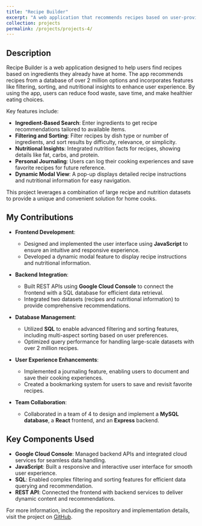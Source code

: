 ```yaml
---
title: "Recipe Builder"
excerpt: "A web application that recommends recipes based on user-provided ingredients, reducing food waste and promoting healthy cooking"
collection: projects
permalink: /projects/projects-4/
---
```



## Description
Recipe Builder is a web application designed to help users find recipes based on ingredients they already have at home. The app recommends recipes from a database of over 2 million options and incorporates features like filtering, sorting, and nutritional insights to enhance user experience. By using the app, users can reduce food waste, save time, and make healthier eating choices.

Key features include:
- **Ingredient-Based Search**: Enter ingredients to get recipe recommendations tailored to available items.
- **Filtering and Sorting**: Filter recipes by dish type or number of ingredients, and sort results by difficulty, relevance, or simplicity.
- **Nutritional Insights**: Integrated nutrition facts for recipes, showing details like fat, carbs, and protein.
- **Personal Journaling**: Users can log their cooking experiences and save favorite recipes for future reference.
- **Dynamic Modal View**: A pop-up displays detailed recipe instructions and nutritional information for easy navigation.

This project leverages a combination of large recipe and nutrition datasets to provide a unique and convenient solution for home cooks.

## My Contributions

- **Frontend Development**:
  - Designed and implemented the user interface using **JavaScript** to ensure an intuitive and responsive experience.
  - Developed a dynamic modal feature to display recipe instructions and nutritional information.

- **Backend Integration**:
  - Built REST APIs using **Google Cloud Console** to connect the frontend with a SQL database for efficient data retrieval.
  - Integrated two datasets (recipes and nutritional information) to provide comprehensive recommendations.

- **Database Management**:
  - Utilized **SQL** to enable advanced filtering and sorting features, including multi-aspect sorting based on user preferences.
  - Optimized query performance for handling large-scale datasets with over 2 million recipes.

- **User Experience Enhancements**:
  - Implemented a journaling feature, enabling users to document and save their cooking experiences.
  - Created a bookmarking system for users to save and revisit favorite recipes.

- **Team Collaboration**:
  - Collaborated in a team of 4 to design and implement a **MySQL database**, a **React** frontend, and an **Express** backend.

## Key Components Used

- **Google Cloud Console**: Managed backend APIs and integrated cloud services for seamless data handling.
- **JavaScript**: Built a responsive and interactive user interface for smooth user experience.
- **SQL**: Enabled complex filtering and sorting features for efficient data querying and recommendation.
- **REST API**: Connected the frontend with backend services to deliver dynamic content and recommendations.



For more information, including the repository and implementation details, visit the project on [GitHub](https://github.com/sbaek21/Recipe-Builder).